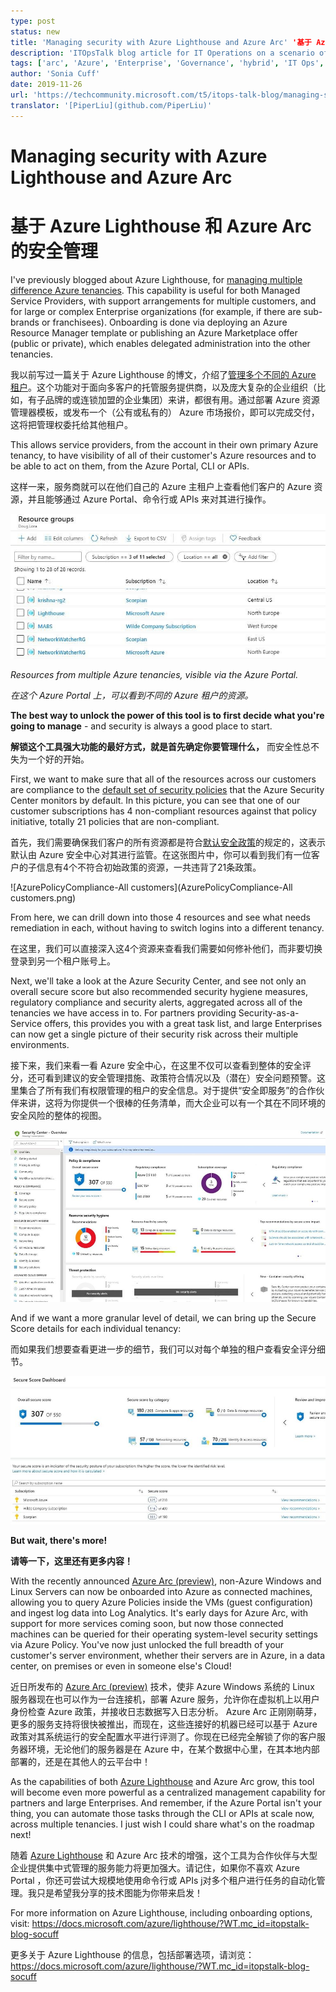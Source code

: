 ```yaml
---
type: post
status: new
title: 'Managing security with Azure Lighthouse and Azure Arc' '基于 Azure Lighthouse 和 Azure Arc 的安全管理'
description: 'ITOpsTalk blog article for IT Operations on a scenario of how the Azure Lighthouse and Azure Arc products can monitor the security (Azure Policy compliance, Azure Security Centre and Secure Score) of multiple tenants and how adding Azure Arc to the mix then includes on-prem and other-Cloud resources in those management blades.  No video demo but lots of screenshots.' '一篇关于 IT 运维的ITOpsTalk博文，介绍了 Azure Lighthouse 与 Azure Arc 产品是如何监管多个租户的安全的（包括对 Azure 政策的符合程度， Azure 安全中心与安全评分），还介绍了如何在其中配置 Azure Arc ，以达到在这些管理卡片中同时管理内部部署与其他云上的资源。本文没有视频展示，但是有很多截屏。'
tags: ['arc', 'Azure', 'Enterprise', 'Governance', 'hybrid', 'IT Ops', 'IT Pro', 'lighthouse', 'MSP', 'Operations', 'partner', 'Security', 'Server'] ['arc', 'Azure', '企业', '管理', '混合', 'IT Ops', 'IT Pro', 'lighthouse', '管理服务提供商', '运营', '合作伙伴', '安全', '服务器']
author: 'Sonia Cuff'
date: 2019-11-26
url: 'https://techcommunity.microsoft.com/t5/itops-talk-blog/managing-security-with-azure-lighthouse-and-azure-arc/ba-p/1032864'
translator: '[PiperLiu](github.com/PiperLiu)'
---
```


# Managing security with Azure Lighthouse and Azure Arc

# 基于 Azure Lighthouse 和 Azure Arc 的安全管理

<ContentMeta />

I've previously blogged about Azure Lighthouse, for [managing multiple difference Azure tenancies](https://techcommunity.microsoft.com/t5/ITOps-Talk-Blog/Manage-multiple-Azure-tenancies-with-Azure-Lighthouse/ba-p/833928?WT.mc_id=itopstalk-blog-socuff). This capability is useful for both Managed Service Providers, with support arrangements for multiple customers, and for large or complex Enterprise organizations (for example, if there are sub-brands or franchisees). Onboarding is done via deploying an Azure Resource Manager template or publishing an Azure Marketplace offer (public or private), which enables delegated administration into the other tenancies.

我以前写过一篇关于 Azure Lighthouse 的博文，介绍了[管理多个不同的 Azure 租户](https://techcommunity.microsoft.com/t5/ITOps-Talk-Blog/Manage-multiple-Azure-tenancies-with-Azure-Lighthouse/ba-p/833928?WT.mc_id=itopstalk-blog-socuff)。这个功能对于面向多客户的托管服务提供商，以及庞大复杂的企业组织（比如，有子品牌的或连锁加盟的企业集团）来讲，都很有用。通过部署 Azure 资源管理器模板，或发布一个（公有或私有的） Azure 市场报价，即可以完成交付，这将把管理权委托给其他租户。

This allows service providers, from the account in their own primary Azure tenancy, to have visibility of all of their customer's Azure resources and to be able to act on them, from the Azure Portal, CLI or APIs. 

这样一来，服务商就可以在他们自己的 Azure 主租户上查看他们客户的 Azure 资源，并且能够通过 Azure Portal、命令行或 APIs 来对其进行操作。

![ResourceGroups-AllCustomers](ResourceGroups-AllCustomers.png)

*Resources from multiple Azure tenancies, visible via the Azure Portal.* 

*在这个 Azure Portal 上，可以看到不同的 Azure 租户的资源。*

**The best way to unlock the power of this tool is to first decide what you're going to manage** - and security is always a good place to start. 

**解锁这个工具强大功能的最好方式，就是首先确定你要管理什么，** 而安全性总不失为一个好的开始。

First, we want to make sure that all of the resources across our customers are compliance to the [default set of security policies](https://docs.microsoft.com/azure/security-center/security-center-policy-definitions?WT.mc_id=itopstalk-blog-socuff) that the Azure Security Center monitors by default. In this picture, you can see that one of our customer subscriptions has 4 non-compliant resources against that policy initiative, totally 21 policies that are non-compliant.

首先，我们需要确保我们客户的所有资源都是符合[默认安全政策](https://docs.microsoft.com/azure/security-center/security-center-policy-definitions?WT.mc_id=itopstalk-blog-socuff)的规定的，这表示默认由 Azure 安全中心对其进行监管。在这张图片中，你可以看到我们有一位客户的子信息有4个不符合初始政策的资源，一共违背了21条政策。

![AzurePolicyCompliance-All customers](AzurePolicyCompliance-All customers.png)

From here, we can drill down into those 4 resources and see what needs remediation in each, without having to switch logins into a different tenancy.

在这里，我们可以直接深入这4个资源来查看我们需要如何修补他们，而非要切换登录到另一个租户账号上。

Next, we'll take a look at the Azure Security Center, and see not only an overall secure score but also recommended security hygiene measures, regulatory compliance and security alerts, aggregated across all of the tenancies we have access in to. For partners providing Security-as-a-Service offers, this provides you with a great task list, and large Enterprises can now get a single picture of their security risk across their multiple environments.

接下来，我们来看一看 Azure 安全中心，在这里不仅可以查看到整体的安全评分，还可看到建议的安全管理措施、政策符合情况以及（潜在）安全问题预警。这里集合了所有我们有权限管理的租户的安全信息。对于提供“安全即服务”的合作伙伴来讲，这将为你提供一个很棒的任务清单，而大企业可以有一个其在不同环境的安全风险的整体的视图。

![SecurityCenter-Overview](SecurityCenter-Overview.png)

 

And if we want a more granular level of detail, we can bring up the Secure Score details for each individual tenancy:

 而如果我们想要查看更进一步的细节，我们可以对每个单独的租户查看安全评分细节。

![SecureScore](SecureScore.png)

 

**But wait, there's more!**

**请等一下，这里还有更多内容！**

With the recently announced [Azure Arc (preview)](https://docs.microsoft.com/azure/azure-arc/servers/overview?WT.mc_id=itopstalk-blog-socuff), non-Azure Windows and Linux Servers can now be onboarded into Azure as connected machines, allowing you to query Azure Policies inside the VMs (guest configuration) and ingest log data into Log Analytics. It's early days for Azure Arc, with support for more services coming soon, but now those connected machines can be queried for their operating system-level security settings via Azure Policy. You've now just unlocked the full breadth of your customer's server environment, whether their servers are in Azure, in a data center, on premises or even in someone else's Cloud! 

近日所发布的 [Azure Arc (preview)](https://docs.microsoft.com/azure/azure-arc/servers/overview?WT.mc_id=itopstalk-blog-socuff) 技术，使非 Azure Windows 系统的 Linux 服务器现在也可以作为一台连接机，部署 Azure 服务，允许你在虚拟机上以用户身份检查 Azure 政策，并接收日志数据写入日志分析。 Azure Arc 正刚刚萌芽，更多的服务支持将很快被推出，而现在，这些连接好的机器已经可以基于 Azure 政策对其系统运行的安全配置水平进行评测了。你现在已经完全解锁了你的客户服务器环境，无论他们的服务器是在 Azure 中，在某个数据中心里，在其本地内部部署的，还是在其他人的云平台中！

As the capabilities of both [Azure Lighthouse](https://docs.microsoft.com/azure/lighthouse/concepts/cross-tenant-management-experience?WT.mc_id=itopstalk-blog-socuff) and Azure Arc grow, this tool will become even more powerful as a centralized management capability for partners and large Enterprises. And remember, if the Azure Portal isn't your thing, you can automate those tasks through the CLI or APIs at scale now, across multiple tenancies. I just wish I could share what's on the roadmap next!   

随着 [Azure Lighthouse](https://docs.microsoft.com/azure/lighthouse/concepts/cross-tenant-management-experience?WT.mc_id=itopstalk-blog-socuff) 和 Azure Arc 技术的增强，这个工具为合作伙伴与大型企业提供集中式管理的服务能力将更加强大。请记住，如果你不喜欢 Azure Portal ，你还可尝试大规模地使用命令行或 APIs j对多个租户进行任务的自动化管理。我只是希望我分享的技术图能为你带来启发！

For more information on Azure Lighthouse, including onboarding options, visit: <https://docs.microsoft.com/azure/lighthouse/?WT.mc_id=itopstalk-blog-socuff>

更多关于 Azure Lighthouse 的信息，包括部署选项，请浏览：
<https://docs.microsoft.com/azure/lighthouse/?WT.mc_id=itopstalk-blog-socuff>
